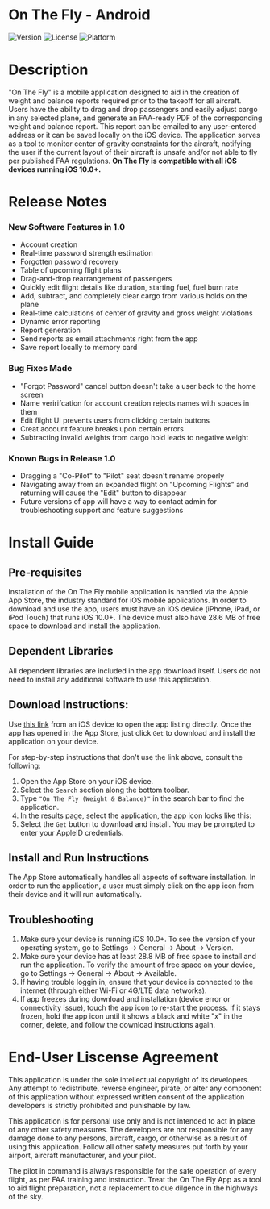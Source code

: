 # On The Fly - Android
![Version](https://img.shields.io/badge/version-1.0-blue.svg)
![License](https://img.shields.io/badge/license-Standard-green.svg)
![Platform](https://img.shields.io/badge/platform-Android-lightgrey.svg)

# Description

"On The Fly" is a mobile application designed to aid in the creation of weight and balance reports required prior to the takeoff for all aircraft. Users have the ability to drag and drop passengers and easily adjust cargo in any selected plane, and generate an FAA-ready PDF of the corresponding weight and balance report. This report can be emailed to any user-entered address or it can be saved locally on the iOS device. The application serves as a tool to monitor center of gravity constraints for the aircraft, notifying the user if the current layout of their aircraft is unsafe and/or not able to fly per published FAA regulations. **On The Fly is compatible with all iOS devices running iOS 10.0+.**

# Release Notes

### New Software Features in 1.0
* Account creation 
* Real-time password strength estimation
* Forgotten password recovery
* Table of upcoming flight plans
* Drag-and-drop rearrangement of passengers
* Quickly edit flight details like duration, starting fuel, fuel burn rate
* Add, subtract, and completely clear cargo from various holds on the plane
* Real-time calculations of center of gravity and gross weight violations
* Dynamic error reporting
* Report generation 
* Send reports as email attachments right from the app
* Save report locally to memory card

### Bug Fixes Made
* "Forgot Password" cancel button doesn't take a user back to the home screen
* Name veririfcation for account creation rejects names with spaces in them
* Edit flight UI prevents users from clicking certain buttons
* Creat account feature breaks upon certain errors
* Subtracting invalid weights from cargo hold leads to negative weight

### Known Bugs in Release 1.0
* Dragging a "Co-Pilot" to "Pilot" seat doesn't rename properly
* Navigating away from an expanded flight on "Upcoming Flights" and returning will cause the "Edit" button to disappear
* Future versions of app will have a way to contact admin for troubleshooting support and feature suggestions

# Install Guide

## Pre-requisites
Installation of the On The Fly mobile application is handled via the Apple App Store, the industry standard for iOS mobile applications. In order to download and use the app, users must have an iOS device (iPhone, iPad, or iPod Touch) that runs iOS 10.0+. The device must also have 28.6 MB of free space to download and install the application. 

## Dependent Libraries
All dependent libraries are included in the app download itself. Users do not need to install any additional software to use this application. 

## Download Instructions:
Use [this link](https://itunes.apple.com/us/app/on-the-fly-weight-balance/id1227535783?ls=1&mt=8) from an iOS device to open the app listing directly. Once the app has opened in the App Store, just click `Get` to download and install the application on your device.

For step-by-step instructions that don't use the link above, consult the following: 
1. Open the App Store on your iOS device. 
2. Select the `Search` section along the bottom toolbar. 
3. Type `"On The Fly (Weight & Balance)"` in the search bar to find the application. 
4. In the results page, select the application, the app icon looks like this: 
5. Select the `Get` button to download and install. You may be prompted to enter your AppleID credentials.

## Install and Run Instructions
The App Store automatically handles all aspects of software installation. In order to run the application, a user must simply click on the app icon from their device and it will run automatically. 

## Troubleshooting
1. Make sure your device is running iOS 10.0+. To see the version of your operating system, go to Settings -> General -> About -> Version.
2. Make sure your device has at least 28.8 MB of free space to install and run the application. To verify the amount of free space on your device, go to Settings -> General -> About -> Available. 
3. If having trouble loggin in, ensure that your device is connected to the internet (through either Wi-Fi or 4G/LTE data networks).
4. If app freezes during download and installation (device error or connectivity issue), touch the app icon to re-start the process. If it stays frozen, hold the app icon until it shows a black and white "x" in the corner, delete, and follow the download instructions again.

# End-User Liscense Agreement

This application is under the sole intellectual copyright of its developers. Any attempt to redistribute, reverse engineer, pirate, or alter any component of this application without expressed written consent of the application developers is strictly prohibited and punishable by law.

This application is for personal use only and is not intended to act in place of any other safety measures. The developers are not responsible for any damage done to any persons, aircraft, cargo, or otherwise as a result of using this application. Follow all other safety measures put forth by your airport, aircraft manufacturer, and your pilot. 

The pilot in command is always responsible for the safe operation of every flight, as per FAA training and instruction. Treat the On The Fly App as a tool to aid flight preparation, not a replacement to due dilgence in the highways of the sky.
